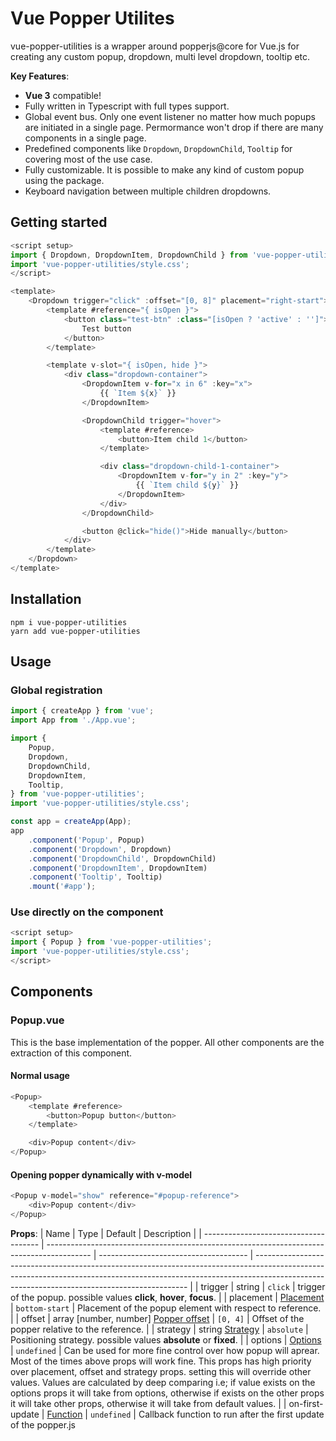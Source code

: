 # Vue Popper Utilites

vue-popper-utilities is a wrapper around popperjs@core for Vue.js for creating any custom popup, dropdown, multi level dropdown, tooltip etc.

**Key Features**:

-   **Vue 3** compatible!
-   Fully written in Typescript with full types support.
-   Global event bus. Only one event listener no matter how much popups are initiated in a single page. Permormance won't drop if there are many components in a single page.
-   Predefined components like `Dropdown`, `DropdownChild`, `Tooltip` for covering most of the use case.
-   Fully customizable. It is possible to make any kind of custom popup using the package.
-   Keyboard navigation between multiple children dropdowns.

## Getting started

```js
<script setup>
import { Dropdown, DropdownItem, DropdownChild } from 'vue-popper-utilities';
import 'vue-popper-utilities/style.css';
</script>

<template>
    <Dropdown trigger="click" :offset="[0, 8]" placement="right-start">
        <template #reference="{ isOpen }">
            <button class="test-btn" :class="[isOpen ? 'active' : '']">
                Test button
            </button>
        </template>

        <template v-slot="{ isOpen, hide }">
            <div class="dropdown-container">
                <DropdownItem v-for="x in 6" :key="x">
                    {{ `Item ${x}` }}
                </DropdownItem>

                <DropdownChild trigger="hover">
                    <template #reference>
                        <button>Item child 1</button>
                    </template>

                    <div class="dropdown-child-1-container">
                        <DropdownItem v-for="y in 2" :key="y">
                            {{ `Item child ${y}` }}
                        </DropdownItem>
                    </div>
                </DropdownChild>

                <button @click="hide()">Hide manually</button>
            </div>
        </template>
    </Dropdown>
</template>
```

## Installation

```
npm i vue-popper-utilities
yarn add vue-popper-utilities
```

## Usage

### Global registration

```js
import { createApp } from 'vue';
import App from './App.vue';

import {
    Popup,
    Dropdown,
    DropdownChild,
    DropdownItem,
    Tooltip,
} from 'vue-popper-utilities';
import 'vue-popper-utilities/style.css';

const app = createApp(App);
app
    .component('Popup', Popup)
    .component('Dropdown', Dropdown)
    .component('DropdownChild', DropdownChild)
    .component('DropdownItem', DropdownItem)
    .component('Tooltip', Tooltip)
    .mount('#app');
```

### Use directly on the component

```js
<script setup>
import { Popup } from 'vue-popper-utilities';
import 'vue-popper-utilities/style.css';
</script>
```

## Components

### Popup.vue
This is the base implementation of the popper. All other components are the extraction of this component.

#### Normal usage
```js
<Popup>
    <template #reference>
        <button>Popup button</button>
    </template>

    <div>Popup content</div>
</Popup>
```

#### Opening popper dynamically with v-model
```js
<Popup v-model="show" reference="#popup-reference">
    <div>Popup content</div>
</Popup>
```

**Props**:
| Name                                  | Type                                                                                      | Default                               | Description                                                                                                                                                                                                               |
| ------------------------------------- | ----------------------------------------------------------------------------------------- | ------------------------------------- | ------------------------------------------------------------------------------------------------------------------------------------------------------------------------------------------------------------------------- |
| trigger                               | string                                                                                    | `click`                               | trigger of the popup. possible values **click**, **hover**, **focus**.                                                                                                                                                     |
| placement                             | [Placement](https://popper.js.org/docs/v2/constructors/#placement)                        | `bottom-start`                        | Placement of the popup element with respect to reference.                                                                                                                                                                  |
| offset                                | array [number, number] [Popper offset](https://popper.js.org/docs/v2/modifiers/offset/)   | `[0, 4]`                              | Offset of the popper relative to the reference.                                                                                                                                                                            |
| strategy                              | string [Strategy](https://popper.js.org/docs/v2/constructors/#strategy)                   | `absolute`                            | Positioning strategy. possible values **absolute** or **fixed**.                                                                                                                                                           |
| options                               | [Options](https://popper.js.org/docs/v2/constructors/#options)                            | `undefined`                           | Can be used for more fine control over how popup will aprear. Most of the times above props will work fine. This props has high priority over placement, offset and strategy props. setting this will override other values. Values are calculated by deep comparing i.e; if value exists on the options props it will take from options, otherwise if exists on the other props it will take other props, otherwise it will take from default values. |
| on-first-update                       | [Function](https://popper.js.org/docs/v2/constructors/#options)                           | `undefined`                           | Callback function to run after the first update of the popper.js

